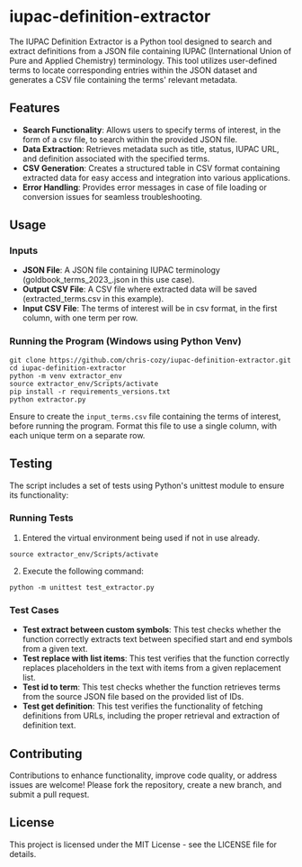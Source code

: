 # iupac-definition-extractor

The IUPAC Definition Extractor is a Python tool designed to search and extract definitions from a JSON file containing IUPAC (International Union of Pure and Applied Chemistry) terminology. This tool utilizes user-defined terms to locate corresponding entries within the JSON dataset and generates a CSV file containing the terms' relevant metadata.

## Features

- **Search Functionality**: Allows users to specify terms of interest, in the form of a csv file, to search within the provided JSON file.
- **Data Extraction**: Retrieves metadata such as title, status, IUPAC URL, and definition associated with the specified terms.
- **CSV Generation**: Creates a structured table in CSV format containing extracted data for easy access and integration into various applications.
- **Error Handling**: Provides error messages in case of file loading or conversion issues for seamless troubleshooting.

## Usage

### Inputs

- **JSON File**: A JSON file containing IUPAC terminology (goldbook_terms_2023_.json in this use case).
- **Output CSV File**: A CSV file where extracted data will be saved (extracted_terms.csv in this example).
- **Input CSV File**: The terms of interest will be in csv format, in the first column, with one term per row.

### Running the Program (Windows using Python Venv)

```
git clone https://github.com/chris-cozy/iupac-definition-extractor.git
cd iupac-definition-extractor
python -m venv extractor_env
source extractor_env/Scripts/activate
pip install -r requirements_versions.txt
python extractor.py
```

Ensure to create the `input_terms.csv` file containing the terms of interest, before running the program. Format this file to use a single column, with each unique term on a separate row.

## Testing

The script includes a set of tests using Python's unittest module to ensure its functionality:

### Running Tests

1. Entered the virtual environment being used if not in use already.

```
source extractor_env/Scripts/activate
```

2. Execute the following command:

```
python -m unittest test_extractor.py
```

### Test Cases

- **Test extract between custom symbols**: This test checks whether the function correctly extracts text between specified start and end symbols from a given text.
- **Test replace with list items**: This test verifies that the function correctly replaces placeholders in the text with items from a given replacement list.
- **Test id to term**: This test checks whether the function retrieves terms from the source JSON file based on the provided list of IDs.
- **Test get definition**: This test verifies the functionality of fetching definitions from URLs, including the proper retrieval and extraction of definition text.

## Contributing

Contributions to enhance functionality, improve code quality, or address issues are welcome! Please fork the repository, create a new branch, and submit a pull request.

## License

This project is licensed under the MIT License - see the LICENSE file for details.
